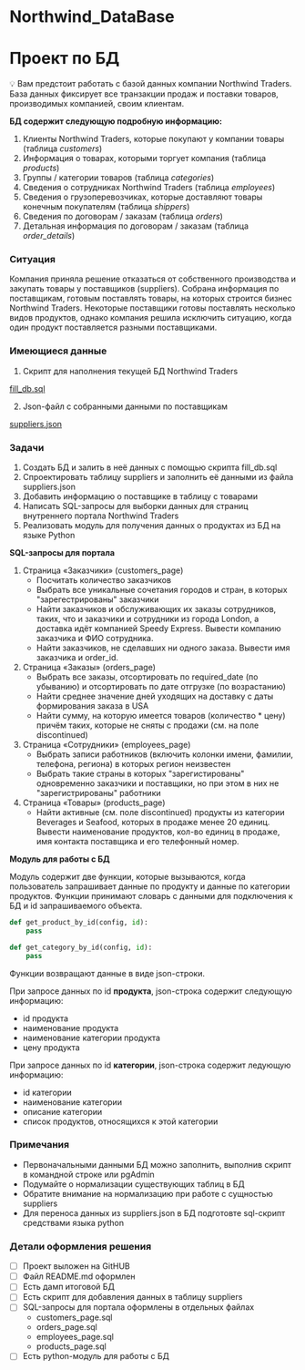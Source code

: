 # Northwind_DataBase
# Проект по БД

<aside>
💡 Вам предстоит работать с базой данных компании Northwind Traders. База данных фиксирует все транзакции продаж и поставки товаров, производимых компанией, своим клиентам.

</aside>

**БД содержит следующую подробную информацию:**

1. Клиенты Northwind Traders, которые покупают у компании товары (таблица *customers*)
2. Информация о товарах, которыми торгует компания (таблица *products*)
3. Группы / категории товаров (таблица *categories*)
4. Сведения о сотрудниках Northwind Traders (таблица *employees*)
5. Сведения о грузоперевозчиках, которые доставляют товары конечным покупателям (таблица *shippers*)
6. Сведения по договорам / заказам (таблица *orders*)
7. Детальная информация по договорам / заказам (таблица *order_details*)

### Ситуация

Компания приняла решение отказаться от собственного производства и закупать товары у поставщиков (suppliers). Собрана информация по поставщикам, готовым поставлять товары, на которых строится бизнес Northwind Traders. Некоторые поставщики готовы поставлять несколько видов продуктов, однако компания решила исключить ситуацию, когда один продукт поставляется разными поставщиками.

### Имеющиеся данные

1.	Скрипт для наполнения текущей БД Northwind Traders 

[fill_db.sql](https://s3-us-west-2.amazonaws.com/secure.notion-static.com/6e6dea71-84bb-4e2e-8497-760a7ed929f5/fill_db.sql)

2.	Json-файл с собранными данными по поставщикам

[suppliers.json](https://s3-us-west-2.amazonaws.com/secure.notion-static.com/2dbad09f-30ef-4728-a0e0-bd6842ed6858/suppliers.json)

### Задачи

1. Создать БД и залить в неё данных с помощью скрипта fill_db.sql
2. Спроектировать таблицу suppliers и заполнить её данными из файла suppliers.json
3. Добавить информацию о поставщике в таблицу с товарами
4. Написать SQL-запросы для выборки данных для страниц внутреннего портала Northwind Traders
5. Реализовать модуль для получения данных о продуктах из БД на языке Python

**SQL-запросы для портала**

1. Страница «Заказчики» (customers_page)
    - Посчитать количество заказчиков
    - Выбрать все уникальные сочетания городов и стран, в которых "зарегестрированы" заказчики
    - Найти заказчиков и обслуживающих их заказы сотрудников, таких, что и заказчики и сотрудники из города London, а доставка идёт компанией Speedy Express. Вывести компанию заказчика и ФИО сотрудника.
    - Найти заказчиков, не сделавших ни одного заказа. Вывести имя заказчика и order_id.
2. Страница «Заказы» (orders_page)
    - Выбрать все заказы, отсортировать по required_date (по убыванию) и отсортировать по дате отгрузке (по возрастанию)
    - Найти среднее значение дней уходящих на доставку с даты формирования заказа в USA
    - Найти сумму, на которую имеется товаров (количество * цену) причём таких, которые не сняты с продажи (см. на поле discontinued)
3. Страница «Сотрудники» (employees_page)
    - Выбрать записи работников (включить колонки имени, фамилии, телефона, региона) в которых регион неизвестен
    - Выбрать такие страны в которых "зарегистированы" одновременно заказчики и поставщики, но при этом в них не "зарегистрированы" работники
4. Страница «Товары» (products_page)
    - Найти активные (см. поле discontinued) продукты из категории Beverages и Seafood, которых в продаже менее 20 единиц. Вывести наименование продуктов, кол-во единиц в продаже, имя контакта поставщика и его телефонный номер.

**Модуль для работы с БД**

Модуль содержит две функции, которые вызываются, когда пользователь запрашивает данные по продукту и данные по категории продуктов. Функции принимают словарь с данными для подключения к БД и id запрашиваемого объекта. 

```python
def get_product_by_id(config, id):
    pass

def get_category_by_id(config, id):
    pass

```

Функции возвращают данные в виде json-строки.

При запросе данных по id **продукта**, json-строка содержит следующую информацию:

- id продукта
- наименование продукта
- наименование категории продукта
- цену продукта

При запросе данных по id **категории**, json-строка содержит ледующую информацию:

- id категории
- наименование категории
- описание категории
- список продуктов, относящихся к этой категории

### Примечания

- Первоначальными данными БД можно заполнить, выполнив скрипт в командной строке или pgAdmin
- Подумайте о нормализации существующих таблиц в БД
- Обратите внимание на нормализацию при работе с сущностью suppliers
- Для переноса данных из suppliers.json в БД подготовте sql-скрипт средствами языка python

### Детали оформления решения

- [ ]  Проект выложен на GitHUB
- [ ]  Файл README.md оформлен
- [ ]  Есть дамп итоговой БД
- [ ]  Есть скрипт для добавления данных в таблицу suppliers
- [ ]  SQL-запросы для портала оформлены в отдельных файлах
    - customers_page.sql
    - orders_page.sql
    - employees_page.sql
    - products_page.sql
- [ ]  Есть python-модуль для работы с БД

